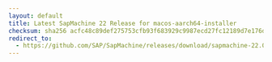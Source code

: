 ```yaml
---
layout: default
title: Latest SapMachine 22 Release for macos-aarch64-installer
checksum: sha256 acfc48c89def275753cfb93f683929c9987ecd27fc12189d7e176dec7f2f7c13
redirect_to:
  - https://github.com/SAP/SapMachine/releases/download/sapmachine-22.0.2/sapmachine-jdk-22.0.2_macos-aarch64_bin.dmg
---
```

